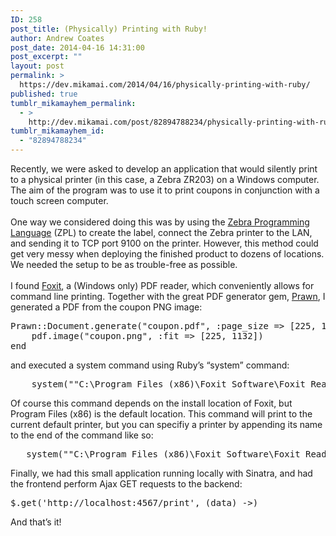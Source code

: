 ```yaml
---
ID: 258
post_title: (Physically) Printing with Ruby!
author: Andrew Coates
post_date: 2014-04-16 14:31:00
post_excerpt: ""
layout: post
permalink: >
  https://dev.mikamai.com/2014/04/16/physically-printing-with-ruby/
published: true
tumblr_mikamayhem_permalink:
  - >
    http://dev.mikamai.com/post/82894788234/physically-printing-with-ruby
tumblr_mikamayhem_id:
  - "82894788234"
---
```

Recently, we were asked to develop an application that would silently print to a physical printer (in this case, a Zebra ZR203) on a Windows computer. The aim of the program was to use it to print coupons in conjunction with a touch screen computer.
<br /><br />
One way we considered doing this was by using the <a href="https://en.wikipedia.org/wiki/Zebra_%28programming_language%29">Zebra Programming Language</a> (ZPL) to create the label, connect the Zebra printer to the LAN, and sending it to TCP port 9100 on the printer. However, this method could get very messy when deploying the finished product to dozens of locations. We needed the setup to be as trouble-free as possible.
<br /><br />
I found <a href="http://www.foxitsoftware.com/Secure_PDF_Reader/">Foxit</a>, a (Windows only) PDF reader, which conveniently allows for command line printing. Together with the great PDF generator gem, <a href="https://github.com/prawnpdf/prawn">Prawn</a>, I generated a PDF from the coupon PNG image:

<pre>
Prawn::Document.generate("coupon.pdf", :page_size =&gt; [225, 1132], :margin =&gt; [0,0,0,0]) do |pdf|
    pdf.image("coupon.png", :fit =&gt; [225, 1132])
end
</pre>

 and executed a system command using Ruby&rsquo;s &ldquo;system&rdquo; command:

<pre>
	system(""C:\Program Files (x86)\Foxit Software\Foxit Reader\Foxit Reader.exe" /t "coupon.pdf"")
</pre>

Of course this command depends on the install location of Foxit, but Program Files (x86) is the default location. This command will print to the current default printer, but you can specifiy a printer by appending its name to the end of the command like so:

<pre>
   system(""C:\Program Files (x86)\Foxit Software\Foxit Reader\Foxit Reader.exe" /t "coupon.pdf" "#{printerName}" ")
</pre>

Finally, we had this small application running locally with Sinatra, and had the frontend perform Ajax GET requests to the backend:

<pre>
$.get('http://localhost:4567/print', (data) -&gt;)
</pre>

And that&rsquo;s it!